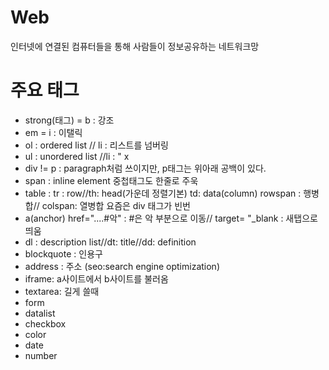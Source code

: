 # Web
인터넷에 연결된 컴퓨터들을 통해 사람들이 정보공유하는 네트워크망

# 주요 태그
- strong(태그) = b : 강조
- em = i : 이탤릭
- ol : ordered list // li : 리스트를 넘버링
- ul : unordered list //li : " x
- div != p : 
paragraph처럼 쓰이지만, p태그는 위아래 공백이 있다.
- span : inline element 중첩태그도 한줄로 주욱
- table : tr : row//th: head(가운데 정렬기본)
                    td: data(column)
  rowspan : 행병합// colspan: 열병합 
  요즘은 div 태그가 빈번
- a(anchor) href="....#악" : #은 악 부분으로 이동// target= "_blank : 새탭으로 띄움
- dl : description list//dt: title//dd: definition
- blockquote : 인용구
- address : 주소 (seo:search engine optimization)
- iframe: a사이트에서 b사이트를 불러옴
- textarea: 길게 쓸때
- form 
- datalist
- checkbox
- color
- date
- number
  